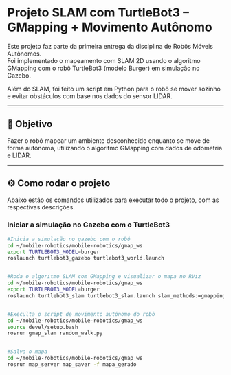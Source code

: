 # Projeto SLAM com TurtleBot3 – GMapping + Movimento Autônomo

Este projeto faz parte da primeira entrega da disciplina de Robôs Móveis Autônomos.  
Foi implementado o mapeamento com SLAM 2D usando o algoritmo GMapping com o robô TurtleBot3 (modelo Burger) em simulação no Gazebo.

Além do SLAM, foi feito um script em Python para o robô se mover sozinho e evitar obstáculos com base nos dados do sensor LIDAR.

---

## 🎯 Objetivo

Fazer o robô mapear um ambiente desconhecido enquanto se move de forma autônoma, utilizando o algoritmo GMapping com dados de odometria e LIDAR.

---

## ⚙️ Como rodar o projeto

Abaixo estão os comandos utilizados para executar todo o projeto, com as respectivas descrições.

### Iniciar a simulação no Gazebo com o TurtleBot3
```bash
#Inicia a simulação no gazebo com o robô
cd ~/mobile-robotics/mobile-robotics/gmap_ws
export TURTLEBOT3_MODEL=burger	
roslaunch turtlebot3_gazebo turtlebot3_world.launch


#Roda o algoritmo SLAM com GMapping e visualizar o mapa no RViz
cd ~/mobile-robotics/mobile-robotics/gmap_ws
export TURTLEBOT3_MODEL=burger
roslaunch turtlebot3_slam turtlebot3_slam.launch slam_methods:=gmapping


#Execulta o script de movimento autônomo do robô
cd ~/mobile-robotics/mobile-robotics/gmap_ws
source devel/setup.bash
rosrun gmap_slam random_walk.py


#Salva o mapa
cd ~/mobile-robotics/mobile-robotics/gmap_ws
rosrun map_server map_saver -f mapa_gerado

